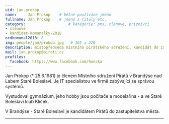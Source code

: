 ```yaml
---
uid: jan.prokop
name:     Jan Prokop  	# běžně používáné jméno
fullname: Jan Prokop  	# jméno s tituly etc.
category:                   # kategorie: pms, clenove, priznivci
- clenove
- kandidat-komunalky-2018
ordkomunal2018: 8
img: people/jan/prokop.jpg   # 165 x 220
description: místopředseda místního pirátského sdružení, kandidát do zastupitelstva, povoláním podnikatel v dřevozpracujícím průmyslu  # kratký popis, max 160 znaků
mail: jan.prokop@pirati.cz
profiles:
  facebook: https://www.facebook.com/honcka
---
```


Jan Prokop (* 25.6.1981) je členem Místního sdružení Pirátů v Brandýse nad Labem Staré Boleslavi. Je IT specialistou ve firmě zabývající se správou systémů.

Vystudoval gymnázium, jeho hobby jsou počítače a modelařina - a ve Staré Boleslavi klub Klíček.

V Brandýse - Staré Boleslavi je kandidátem Pirátů do zastupitelstva města.

---
